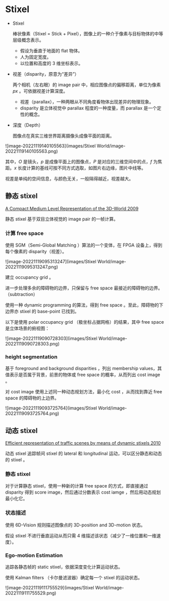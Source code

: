 # Stixel

- Stixel

	棒状像素（Stixel = Stick + Pixel），图像上的一种介于像素与目标物体的中等层级概念表示。
	
	- 假设为垂直于地面的 flat 物体。
	- 人为固定宽度。
	- 以位置和高度的 3 维坐标表示。
	
- 视差（disparity，原意为“差异”）

	两个相机（左右眼）的 image pair 中，相应图像点的偏移距离，单位为像素 $px$ 。可依据视差计算深度。
	
	- 视差（parallax），一种两眼从不同角度看物体出现差异的物理现象。
	- disparity 是立体视觉中 parallax 程度的一种度量，而 parallax 是一个定性的概念。
	
- 深度（Depth）

  图像点在真实三维世界距离摄像头成像平面的距离。

![image-20221119140105563](images/Stixel World/image-20221119140105563.png)

其中，$O$ 是镜头，$p$ 是成像平面上的图像点，$P$ 是对应的三维空间中的点，$f$ 为焦距。$x$ 长度计算的基线可按不同方式选取，如图片右边缘，图片中线等。

视差是单纯的空间信息，与颜色无关，一般隔得越近，视差越大。

## 静态 stixel

[A Compact Medium Level Representation of the 3D-World 2009](https://www.cvlibs.net/projects/autonomous_vision_survey/literature/Badino2009DAGM.pdf)

静态 stixel 基于双目立体视觉的 image pair 的一帧计算。

### 计算 free space

使用 SGM（Semi-Global Matching ）算法的一个变体，在 FPGA 设备上，得到每个像素的 disparity（视差）。

![image-20221119095313247](images/Stixel World/image-20221119095313247.png)

建立 occupancy grid 。

进一步处理多余的障碍物的边界，只保留与 free space 最接近的障碍物的边界。（subtraction）

使用一种 dynamic programming 的算法，得到 free space 。至此，障碍物的下边界亦 stixel 的 base-point 已找到。

以下是使用 polar occupancy grid （极坐标占据网格）的结果，其中 free space 是立体场景的俯视图：

![image-20221119090728303](images/Stixel World/image-20221119090728303.png)

### height segmentation

基于 foreground and background disparities ，列出 membership values，其值表示是否属于背景，前景的物体或 free space 的概率，从而列出 cost image 。

对 cost image 使用上述同一种动态规划方法，最小化 cost ，从而找到靠近 free space 的障碍物的上边界。 

![image-20221119093725764](images/Stixel World/image-20221119093725764.png)

## 动态 stixel

[Efficient representation of traffic scenes by means of dynamic stixels 2010](https://www.cvlibs.net/projects/autonomous_vision_survey/literature/Pfeiffer2010IV.pdf)

动态 stixel 追踪帧间 stixel 的 lateral 和 longitudinal 运动，可以区分静态和动态的 stixel 。

### 静态 stixel

对于计算静态 stixel，使用一种新的计算 free space 的方式，即直接通过 disparity 得到 score image，然后通过分数表示 cost iamge ，然后用动态规划最小化它。

### 状态描述

使用 6D-Vision 规则描述图像点的 3D-position and 3D-motion 状态。

假设 stixel 不进行垂直运动从而只需 4 维描述该状态（减少了一维位置和一维速度）。

### Ego-motion Estimation

追踪各静态帧的 static stixel，依据深度变化计算运动状态。

使用 Kalman filters （卡尔曼滤波器）确定每一个 stixel 的运动状态。

![image-20221119111755529](images/Stixel World/image-20221119111755529.png)